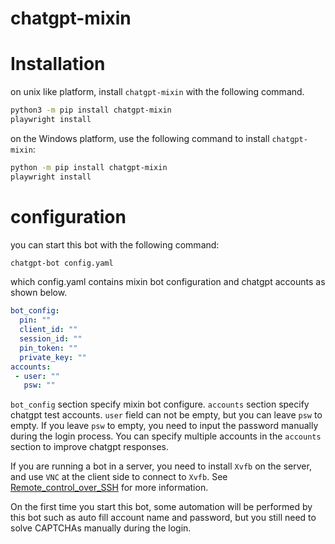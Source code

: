 # chatgpt-mixin

# Installation

on unix like platform, install `chatgpt-mixin` with the following command.

```bash
python3 -m pip install chatgpt-mixin
playwright install
```

on the Windows platform, use the following command to install `chatgpt-mixin`:

```bash
python -m pip install chatgpt-mixin
playwright install
```

# configuration

you can start this bot with the following command:

```bash
chatgpt-bot config.yaml
```

which config.yaml contains mixin bot configuration and chatgpt accounts as shown below.

```yaml
bot_config:
  pin: ""
  client_id: ""
  session_id: ""
  pin_token: ""
  private_key: ""
accounts:
 - user: ""
   psw: ""
```

`bot_config` section specify mixin bot configure. `accounts` section specify chatgpt test accounts. `user` field can not be empty, but you can leave `psw` to empty. If you leave `psw` to empty, you need to input the password manually during the login process. You can specify multiple accounts in the `accounts` section to improve chatgpt responses.

If you are running a bot in a server, you need to install `Xvfb` on the server, and use `VNC` at the client side to connect to `Xvfb`. See [Remote_control_over_SSH](https://en.wikipedia.org/wiki/Xvfb#Remote_control_over_SSH) for more information.

On the first time you start this bot, some automation will be performed by this bot such as auto fill account name and password, but you still need to solve CAPTCHAs manually during the login. 
